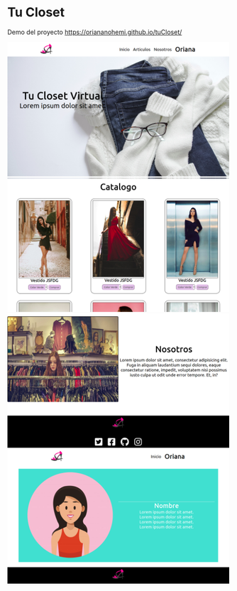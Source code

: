 # Tu Closet

Demo del proyecto https://oriananohemi.github.io/tuCloset/

<kbd><img width=500 src="./img/Screen Shot 2020-08-30 at 13.03.05.png"></kbd>
<kbd><img width=500 src="./img/Screen Shot 2020-08-30 at 13.03.12.png"></kbd>
<kbd><img width=500 src="./img/Screen Shot 2020-08-30 at 13.03.24.png"></kbd>
<kbd><img width=500 src="./img/Screen Shot 2020-08-30 at 13.03.53.png"></kbd>
